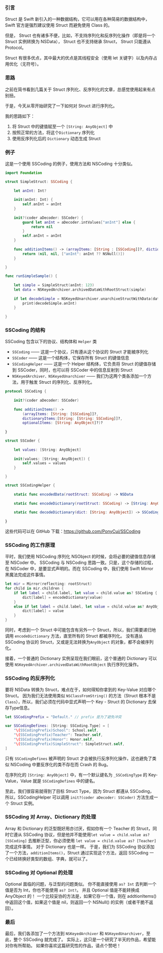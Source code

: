 ### 引言

Struct 是 Swift 新引入的一种数据结构，它可以用在各种简易的数据结构中，Swift 官方是强烈建议使用 Struct 而避免使用 Class 的。

但是， Struct 也有诸多不便，比如，不支持序列化和反序列化操作（即是将一个 Struct 实例转换为 NSData）， Struct 也不支持继承 Struct， Struct 只能遵从 Protocol。

Struct 有很多优点，其中最大的优点是其线程安全（使用 let 关键字）以及内存占用优化（无符号）。

### 思路

之前在简书看到几篇关于 Struct 序列化、反序列化的文章，总感觉使用起来有点别扭。

于是，今天从零开始研究了一下如何对 Struct 进行序列化。

我的思路如下：
1. 将 Struct 中的键值赋至一个 ```[String: AnyObject]``` 中 
2. 按照正常的方法，将这个```Dictionary``` 序列化
3. 使用反序列化后的 ```Dictionary``` 动态生成 Struct

### 例子
这是一个使用 SSCoding 的例子，使用方法和 NSCoding 十分类似。
```swift
import Foundation

struct SimpleStruct: SSCoding {
    
    let anInt: Int?
    
    init(anInt: Int) {
        self.anInt = anInt
    }
    
    init?(coder aDecoder: SSCoder) {
        guard let anInt = aDecoder.intValues["anInt"] else {
            return nil
        }
        self.anInt = anInt
    }
    
    func additionItems() -> (arrayItems: [String : [SSCoding]]?, dictionaryItems: [String : [String : SSCoding]]?, optionalItems: [String : AnyObject]?)? {
        return (nil, nil, ["anInt": anInt ?? NSNull()])
    }
    
}

func runSimpleSample() {
    
    let simple = SimpleStruct(anInt: 123)
    let data = NSKeyedArchiver.archivedDataWithRootStruct(simple)
    
    if let decodeSimple = NSKeyedUnarchiver.unarchiveStructWithData(data) as? SimpleStruct {
        print(decodeSimple.anInt)
    }
    
}
```

### SSCoding 的结构

SSCoding 包含以下的协议、结构体和 ```Helper``` 类

* ```SSCoding``` —— 这是一个协议，只有遵从这个协议的 Struct 才能被序列化
* ```SSCoder``` —— 这是一个结构体，它保存所有 Struct 的键值信息
* ```SSCodingHelper``` —— 这是一个 Helper 结构体，它负责将 Struct 的键值存储到 SSCoder，同时，也可以将 SSCoder 中的信息反射到 Struct
* ```NSKeyedArchiver、NSKeyedUnarchiver``` —— 我们为这两个类各添加一个方法，用于触发 Struct  的序列化、反序列化。

```swift
protocol SSCoding {
    
    init?(coder aDecoder: SSCoder)
    
    func additionItems() ->
        (arrayItems: [String: [SSCoding]]?,
        dictionaryItems:[String: [String: SSCoding]]?,
        optionalItems: [String: AnyObject]?)?
    
}
```

```swift
struct SSCoder {
    
    let values: [String: AnyObject]
    
    init(values: [String: AnyObject]) {
        self.values = values
    }

}
```

```swift
struct SSCodingHelper {
    
    static func encodedData(rootStruct: SSCoding) -> NSData 
    
    static func encodeDictionary(rootStruct: SSCoding) -> [String: AnyObject] 
    
    static func decodeDictionary(dict: [String: AnyObject]) -> SSCoding? 
    
}
```

这些代码可以在 GitHub 下载：https://github.com/PonyCui/SSCoding

### SSCoding 的工作原理
平时，我们使用 NSCoding 序列化 NSObject 的时候，会将必要的键值信息存储至 NSCoder 中。 SSCoding 与 NSCoding 思路一致。只是，这个存储的过程，在 NSCoder 中，是要显式声明的。而在 SSCoding 中，我们使用 Swift Mirror 黑魔法完成这件事情。
```swift
let mir = Mirror(reflecting: rootStruct)
for child in mir.children {
    if let label = child.label, let value = child.value as? SSCoding {
        dict[label] = encodeDictionary(value)
    }
    else if let label = child.label, let value = child.value as? AnyObject {
        dict[label] = value
    }
}
```

同时，考虑到一个 Struct 中可能包含有另外一个 Struct，所以，我们需要递归地调用 ```encodeDictionary``` 方法，直至所有的 Struct 都被序列化。
没有遵丛 SSCoding 协议的 Struct，又或是无法转换为```AnyObject``` 的对象，都不会被序列化。

接着，一个普通的 Dictionary 实例呈现在我们眼前，这个普通的 Dictionary 可以使用 ```NSKeyedArchiver.archivedDataWithRootObject``` 执行序列化操作。

### SSCoding 的反序列化
要将 NSData 转换为 Struct，难点在于，如何得知你拿到的 Key-Value 对应哪个 Struct。
因为我们无法使用类似 ```NSClassFromString()``` 的方法（Struct 根本不是 ```Class```），所以，我们必须在代码中显式声明一个 Key - Struct 的 Dictionary 去保存Type信息。
```swift
let SSCodingPrefix = "Default." // prefix 是为了避免冲突

var SSCodingDefines: [String: SSCoding.Type] = [
    "\(SSCodingPrefix)School": School.self,
    "\(SSCodingPrefix)Teacher": Teacher.self,
    "\(SSCodingPrefix)Honor": Honor.self,
    "\(SSCodingPrefix)SimpleStruct": SimpleStruct.self,
]
```
只有 ```SSCodingDefines``` 被声明的 Struct 才会被执行反序列化操作，这也避免了类似 NSCoding 中要反序化的类不存在而 Crash 的 Bug。

在序列化的 ```[String: AnyObject]``` 中，有一个默认键名为 ```_SSCodingType``` 的 Key-Value，Value 就是 ```SSCodingDefines``` 中的键名。

至此，我们很容易就得到了目标 Struct Type，因为 Struct 都遵从 SSCoding，所以，SSCodingHelper 可以调用 ```init?(coder aDecoder: SSCoder)``` 方法生成一个 Struct 实例。

### SSCoding 对 Array、Dictionary 的处理
Array 和 Dictionary 的泛型既好用亦讨厌，假如你有一个 Teacher 的 Struct，同时它遵从 SSCoding 协议，但是他并不能使用```let value = child.value as? [SSCoding]``` 去推断泛型，你必须使用 ```let value = child.value as? [Teacher]``` 完成这件事情。
对于 Dictionary 也是一样。
于是，我们为 SSCoding 协议添加了一个方法，```additionItems()```，Struct 通过实现这个方法，返回 SSCoding 一个已经转换好类型的数组、字典，就可以了。

### SSCoding 对 Optional 的处理
Optional 面临的问题，与泛型的问题类似。 你不能直接使用 ```as? Int``` 去判断一个值是否为 Int，你也不能使用 ```as? Int?```。
并且 Optional 值是不能转换成 AnyObject 的！
一个比较妥协的方法是，如果它存一个值，则在 addtionItems() 中返回这个值，如果这个值是 nil，则返回一个 NSNull() 的实例（或者干脆不返回）。

### 最后
最后，我们各添加了一个方法到 ```NSKeyedArchiver``` 和 ```NSKeyedUnarchiver```，至此，整个 SSCoding 就完成了。
实际上，这只是一个研究了半天的作品，希望能对你有所帮助。
如果你喜欢这篇研究性的作品，请点个赞吧！
